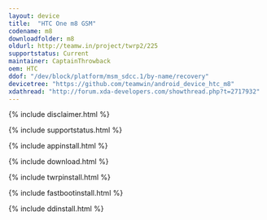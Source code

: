 ```yaml
---
layout: device
title:  "HTC One m8 GSM"
codename: m8
downloadfolder: m8
oldurl: http://teamw.in/project/twrp2/225
supportstatus: Current
maintainer: CaptainThrowback
oem: HTC
ddof: "/dev/block/platform/msm_sdcc.1/by-name/recovery"
devicetree: "https://github.com/teamwin/android_device_htc_m8"
xdathread: "http://forum.xda-developers.com/showthread.php?t=2717932"
---
```


{% include disclaimer.html %}

{% include supportstatus.html %}

{% include appinstall.html %}

{% include download.html %}

{% include twrpinstall.html %}

{% include fastbootinstall.html %}

{% include ddinstall.html %}
